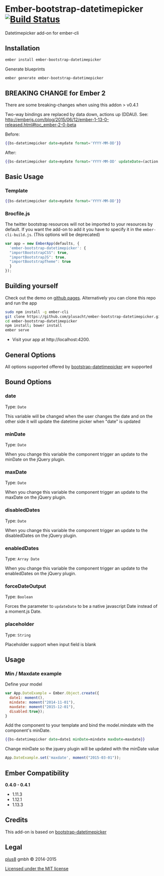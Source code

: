 # Ember-bootstrap-datetimepicker [![Build Status](https://travis-ci.org/plusacht/ember-bootstrap-datetimepicker.svg)](https://travis-ci.org/plusacht/ember-bootstrap-datetimepicker)

Datetimepicker add-on for ember-cli


## Installation ##

```bash
ember install ember-bootstrap-datetimepicker
```

Generate blueprints
```bash
ember generate ember-bootstrap-datetimepicker
```

## BREAKING CHANGE for Ember 2
There are some breaking-changes when using this addon > v0.4.1

Two-way bindings are replaced by data down, actions up (DDAU).
See: http://emberjs.com/blog/2015/06/12/ember-1-13-0-released.html#toc_ember-2-0-beta

Before:
```handlebars
{{bs-datetimepicker date=mydate format='YYYY-MM-DD'}}
```

After:
```handlebars
{{bs-datetimepicker date=mydate format='YYYY-MM-DD' updateDate=(action (mut model.date2))}}
```

## Basic Usage

### Template
```handlebars
{{bs-datetimepicker date=mydate format='YYYY-MM-DD'}}
```

### Brocfile.js ###
The twitter bootstrap resources will not be imported to your resources by default. If you want the add-on to add it you have to specify it in the `ember-cli-build.js`. (This options will be deprecated)

```javascript
var app = new EmberApp(defaults, {
  'ember-bootstrap-datetimepicker': {
  "importBootstrapCSS": true,
  "importBootstrapJS": true,
  "importBootstrapTheme": true
  }
});
```

## Building yourself ##

Check out the demo on [github pages](http://plusacht.github.io/ember-bootstrap-datetimepicker "Bootstrap datetimepicker").
Alternatively you can clone this repo and run the app

```bash
sudo npm install -g ember-cli
git clone https://github.com/plusacht/ember-bootstrap-datetimepicker.git
cd ember-bootstrap-datetimepicker
npm install; bower install
ember serve
```
* Visit your app at http://localhost:4200.

## General Options ##
All options supported offered by [bootstrap-datetimepicker](http://eonasdan.github.io/bootstrap-datetimepicker/ "eonasdan's Bootstrap datetimepicker") are supported

## Bound Options ##

### date ###
Type: `Date`

This variable will be changed when the user changes the date and on the other side it will update the datetime picker when "date" is updated

### minDate ###
Type: `Date`

When you change this variable the component trigger an update to the minDate on the jQuery plugin.

### maxDate ###
Type: `Date`

When you change this variable the component trigger an update to the maxDate on the jQuery plugin.

### disabledDates ###
Type: `Date`

When you change this variable the component trigger an update to the disabledDates on the jQuery plugin.

### enabledDates ###
Type: `Array Date`

When you change this variable the component trigger an update to the enabledDates on the jQuery plugin.

### forceDateOutput ###
Type: `Boolean`

Forces the parameter to `updateDate` to be a native javascript Date instead of a moment.js Date.

### placeholder ###
Type: `String`

Placeholder support when input field is blank

## Usage ##

### Min / Maxdate example ###
Define your model

```javascript
var App.DateExample = Ember.Object.create({
  date1: moment(),
  mindate: moment("2014-11-01"),
  maxdate: moment("2015-12-01"),
  disabled:true});
}
```

Add the component to your template and bind the model.mindate with the component's minDate.

```handlebars
{{bs-datetimepicker date=date1 minDate=mindate maxDate=maxdate}}
```

Change minDate so the jquery plugin will be updated with the minDate value

```javascript
App.DateExample.set('maxdate', moment("2015-03-01"));
```

## Ember Compatibility ##

**0.4.0 - 0.4.1**
* 1.11.3
* 1.12.1
* 1.13.3


## Credits ##

This add-on is based on [bootstrap-datetimepicker](http://eonasdan.github.io/bootstrap-datetimepicker/ "eonasdan's Bootstrap datetimepicker")

## Legal ##

[plus8](http://plus8.ch) gmbh &copy; 2014-2015

[Licensed under the MIT license](http://www.opensource.org/licenses/mit-license.php)
